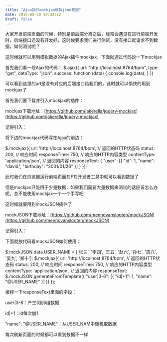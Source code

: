 ```yaml
---
title: "Ajax插件mockjax模拟json数据"
date: 2019-05-30 10:32:12
draft: false
---
```

大家开发前端页面的时候，特别是前后端分离之后，经常会遇见在进行前端开发时，后端接口还没有开发好，这时候要求我们进行测试，没有接口就请求不到数据，如何测试呢？

这时候就可以用到模拟数据的Ajax插件mockjax，下面就通过代码说一下mockjax

首先我们看一段Ajax的代码：
$.ajax({ url: "http://localhost:8764/bpm", type: "get", dataType: "json", success: function (data) { console.log(data); } })

可以看到这里的url是没有对应的后端接口给我们的，此时就可以愉快的用到mockjax了

首先我们要下载并引入mockjax的插件：

mockjax下载地址：[https://github.com/jakerella/jquery-mockjax](https://github.com/jakerella/jquery-mockjax)

记得引入：
<script type="text/javascript" src="js/jquery.mockjax.js"></script>

将下边的mockjax代码写在Ajax的前边：

$.mockjax({ url: 'http://localhost:8764/bpm', // 返回的HTTP状态码 status: 200, // 响应时间 responseTime: 750, // 响应的HTTP内容类型 contentType: 'application/json', // 返回的内容 responseText: { "user": [{ "id": 1, "name": "david", "birthday": "2001/01/26" }] } });

此时我们在浏览器运行前端页面在F12开发者工具中就可以看到数据了

但是mockjax只能用于少量数据，如果我们需要大量数据来测试的话应该怎么办呢，总不能使用mockjax一个一个手写吧

这时候就要用到mockJSON插件了

mockJSON下载地址：[https://github.com/mennovanslooten/mockJSON](https://github.com/mennovanslooten/mockJSON)

记得引入：
<script type="text/javascript" src="js/jquery.mockjson.js"></script>

下面就放代码看mockJSON如何使用：

$.mockJSON.data.USER_NAME = ['张三', '李四', '王五', '赵六', '孙七', '周八', '吴九', '郑十']; $.mockjax({ url: 'http://localhost:8764/bpm', // 返回的HTTP状态码 status: 200, // 响应时间 responseTime: 750, // 响应的HTTP内容类型 contentType: 'application/json', // 返回的内容 responseText: $.mockJSON.generateFromTemplate({ "user|3-6": [{ "id|+1": 1, "name": "@USER_NAME" }] }) });

接释一下responseText里面的字段：

user|3-6：产生3到6组数据

id|+1：id每次加1

"name": "@USER_NAME"：从USER_NAM中随机取数据

每次刷新页面的时候都可以看到数据不一样